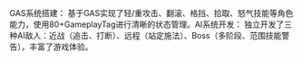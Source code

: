 ​GAS系统搭建​： 基于GAS实现了轻/重攻击、翻滚、格挡、拾取、怒气技能等角色能力，使用80+GameplayTag进行清晰的状态管理。
​AI系统开发​： 独立开发了三种AI敌人：近战（追击、打断）、远程（站定施法）、Boss（多阶段、范围技能警告），丰富了游戏体验。
